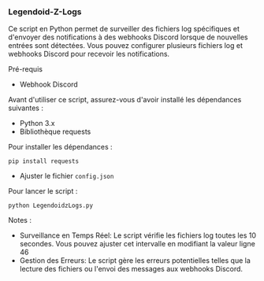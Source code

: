 ### Legendoid-Z-Logs


Ce script en Python permet de surveiller des fichiers log spécifiques et d'envoyer des notifications à des webhooks Discord lorsque de nouvelles entrées sont détectées. Vous pouvez configurer plusieurs fichiers log et webhooks Discord pour recevoir les notifications.

Pré-requis

- Webhook Discord

Avant d'utiliser ce script, assurez-vous d'avoir installé les dépendances suivantes :
- Python 3.x
- Bibliothèque requests

Pour installer les dépendances : 

```pip install requests```

- Ajuster le fichier  ```config.json```

Pour lancer le script : 

```python LegendoidzLogs.py```


Notes : 
- Surveillance en Temps Réel: Le script vérifie les fichiers log toutes les 10 secondes. Vous pouvez ajuster cet intervalle en modifiant la valeur ligne 46 
- Gestion des Erreurs: Le script gère les erreurs potentielles telles que la lecture des fichiers ou l'envoi des messages aux webhooks Discord.
